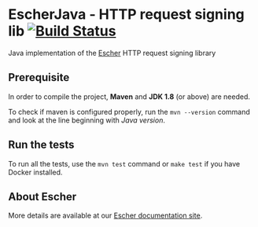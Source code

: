 EscherJava - HTTP request signing lib [![Build Status](https://travis-ci.org/emartech/escher-java.svg?branch=master)](https://travis-ci.org/emartech/escher-java)
=====================================

Java implementation of the [Escher](https://github.com/emartech/escher) HTTP request signing library

Prerequisite
------------

In order to compile the project, **Maven** and **JDK 1.8** (or above) are needed.

To check if maven is configured properly, run the `mvn --version` command and look at the line beginning with *Java version*.

Run the tests
-------------

To run all the tests, use the `mvn test` command or `make test` if you have Docker installed.

About Escher
------------

More details are available at our [Escher documentation site](http://escherauth.io/).
